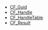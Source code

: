 - [CF_Guid](https://github.com/RandyGaul/cute_framework/blob/master/docs/utility/cf_guid.md)
- [CF_Handle](https://github.com/RandyGaul/cute_framework/blob/master/docs/utility/cf_handle.md)
- [CF_HandleTable](https://github.com/RandyGaul/cute_framework/blob/master/docs/utility/cf_handletable.md)
- [CF_Result](https://github.com/RandyGaul/cute_framework/blob/master/docs/utility/cf_result.md)

